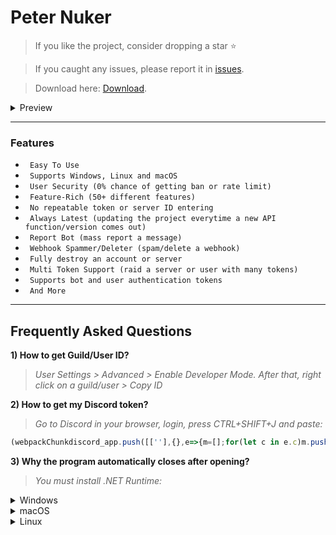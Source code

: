 # Peter Nuker

> If you like the project, consider dropping a star ⭐
  
> If you caught any issues, please report it in [issues](https://github.com/Peterer19/Peter-Nuker/issues).

> Download here: [Download](https://github.com/Peterer19/Peter-Nuker/releases/tag/discord).


<details>
<summary>Preview</summary>
<img src="https://i.imgur.com/2yVL8Db.png" alt="png">
</details>

---

### Features

* ` Easy To Use`
* ` Supports Windows, Linux and macOS`
* ` User Security (0% chance of getting ban or rate limit)`
* ` Feature-Rich (50+ different features)`
* ` No repeatable token or server ID entering`
* ` Always Latest (updating the project everytime a new API function/version comes out)`
* ` Report Bot (mass report a message)`
* ` Webhook Spammer/Deleter (spam/delete a webhook)`
* ` Fully destroy an account or server`
* ` Multi Token Support (raid a server or user with many tokens)`
* ` Supports bot and user authentication tokens`
* ` And More`

---

## Frequently Asked Questions

**1) How to get Guild/User ID?**
> *User Settings > Advanced > Enable Developer Mode. After that, right click on a guild/user > Copy ID*

**2) How to get my Discord token?**
> *Go to Discord in your browser, login, press CTRL+SHIFT+J and paste:*
```javascript
(webpackChunkdiscord_app.push([[''],{},e=>{m=[];for(let c in e.c)m.push(e.c[c])}]),m).find(m=>m?.exports?.default?.getToken!==void 0).exports.default.getToken()
```

**3) Why the program automatically closes after opening?**
> *You must install .NET Runtime:*
<details>
<summary>Windows</summary>

* [Download x64](https://dotnet.microsoft.com/en-us/download/dotnet/thank-you/runtime-7.0.2-windows-x64-installer)
* [Download x86](https://dotnet.microsoft.com/en-us/download/dotnet/thank-you/runtime-7.0.2-windows-x86-installer)
* [Download Arm64](https://dotnet.microsoft.com/en-us/download/dotnet/thank-you/runtime-7.0.2-windows-arm64-installer)

</details>
<details>
<summary>macOS</summary>

* [Download x64](https://dotnet.microsoft.com/en-us/download/dotnet/thank-you/runtime-7.0.2-macos-x64-installer)
* [Download Arm64](https://dotnet.microsoft.com/en-us/download/dotnet/thank-you/runtime-7.0.2-macos-arm64-installer)

</details>
<details>
<summary>Linux</summary>

* [Install .NET on Linux](https://learn.microsoft.com/dotnet/core/install/linux?WT.mc_id=dotnet-35129-website)

</details>
